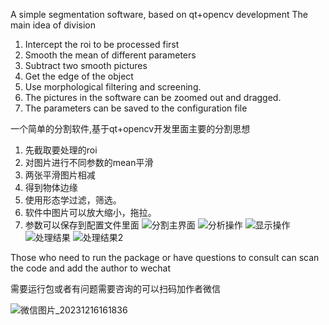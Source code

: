 A simple segmentation software, based on qt+opencv development
The main idea of division
1. Intercept the roi to be processed first
2. Smooth the mean of different parameters
3. Subtract two smooth pictures
4. Get the edge of the object
5. Use morphological filtering and screening.
6. The pictures in the software can be zoomed out and dragged.
7. The parameters can be saved to the configuration file
   
一个简单的分割软件,基于qt+opencv开发里面主要的分割思想

1. 先截取要处理的roi
2. 对图片进行不同参数的mean平滑
3. 两张平滑图片相减
4. 得到物体边缘
5. 使用形态学过滤，筛选。
6. 软件中图片可以放大缩小，拖拉。
7. 参数可以保存到配置文件里面
![分割主界面](https://github.com/WenYuanMo/Segmentatin/assets/43527146/0bf793c9-2881-41cd-a8e4-3fc3beff2568)
![分析操作](https://github.com/WenYuanMo/Segmentatin/assets/43527146/90bee45b-12e5-42a7-b5a6-dd76d0ed22ab)
![显示操作](https://github.com/WenYuanMo/Segmentatin/assets/43527146/996f866e-fc8f-4f8c-aa6d-1d73fdf93669)
![处理结果](https://github.com/WenYuanMo/Segmentatin/assets/43527146/3172a1be-c049-4ef5-a1df-b38c40fdb2c7)
![处理结果2](https://github.com/WenYuanMo/Segmentatin/assets/43527146/24dd0399-c19c-43ee-aaf2-30b2e8385e34)

Those who need to run the package or have questions to consult can scan the code and add the author to wechat

需要运行包或者有问题需要咨询的可以扫码加作者微信

![微信图片_20231216161836](https://github.com/WenYuanMo/Segmentatin/assets/43527146/d841ecd8-4e7f-4fc8-91d7-c767db1fe3ba)
